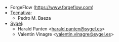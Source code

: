 - ForgeFlow (<https://www.forgeflow.com>)
- [Tecnativa](https://www.tecnativa.com):
  - Pedro M. Baeza
- [Sygel](http://www.sygel.es):
  - Harald Panten \<<harald.panten@sygel.es>\>
  - Valentin Vinagre \<<valentin.vinagre@sygel.es>\>
